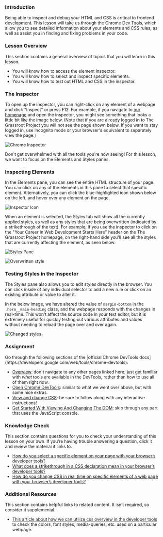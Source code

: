### Introduction

Being able to inspect and debug your HTML and CSS is critical to frontend development. This lesson will take us through the Chrome Dev Tools, which allow you to see detailed information about your elements and CSS rules, as well as assist you in finding and fixing problems in your code.

### Lesson Overview

This section contains a general overview of topics that you will learn in this lesson.

-   You will know how to access the element inspector.
-   You will know how to select and inspect specific elements.
-   You will know how to test out HTML and CSS in the inspector.

### The Inspector

To open up the inspector, you can right-click on any element of a webpage and click "Inspect" or press F12. For example, if you navigate to [our homepage](https://grassroot.herokuapp.com/) and open the inspector, you might see something that looks a little bit like the image below. (Note that if you are already logged in to The Grassroot Project you will not see the page shown below. If you want to stay logged in, use Incognito mode or your browser's equivalent to separately view the page.)

![Chrome Inspector](https://cdn.statically.io/gh/grassroot-software/grassroot_curriculum/594984d7c9f9e744577f19ea475b3864e8cc7c91/html_css/v2/foundations/inspecting-html-and-css/imgs/00.png)

Don't get overwhelmed with all the tools you're now seeing! For this lesson, we want to focus on the Elements and Styles panes.

### Inspecting Elements

In the Elements pane, you can see the entire HTML structure of your page. You can click on any of the elements in this pane to select that specific element. Alternatively, you can click the blue-highlighted icon shown below on the left, and hover over any element on the page.

![Inspector Icon](https://cdn.statically.io/gh/grassroot-software/grassroot_curriculum/594984d7c9f9e744577f19ea475b3864e8cc7c91/html_css/v2/foundations/inspecting-html-and-css/imgs/01.png)

<span id="strikethrough">When an element is selected, the Styles tab will show all the currently applied styles, as well as any styles that are being overwritten (indicated by a strikethrough of the text).</span> For example, if you use the inspector to click on the "Your Career in Web Development Starts Here" header on the The Grassroot Project homepage, on the right-hand side you'll see all the styles that are currently affecting the element, as seen below:

![Styles Pane](https://cdn.statically.io/gh/grassroot-software/grassroot_curriculum/594984d7c9f9e744577f19ea475b3864e8cc7c91/html_css/v2/foundations/inspecting-html-and-css/imgs/02.png)

![Overwritten style](https://cdn.statically.io/gh/grassroot-software/grassroot_curriculum/f8fd38fc62578d8e8368f5303126215a492847f0/foundations/html_css/inspecting-html-and-css/imgs/03.png)

### Testing Styles in the Inspector

The Styles pane also allows you to edit styles directly in the browser. You can click inside of any individual selector to add a new rule or click on an existing attribute or value to alter it.

In the below image, we have altered the value of `margin-bottom` in the `.hero__main-heading` class, and the webpage responds with the changes in real-time. This won't affect the source code in your text editor, but it is extremely useful for quickly testing out various attributes and values without needing to reload the page over and over again.

![Changed styles](https://cdn.statically.io/gh/grassroot-software/grassroot_curriculum/f8fd38fc62578d8e8368f5303126215a492847f0/foundations/html_css/inspecting-html-and-css/imgs/04.png)

### Assignment

<div class="lesson-content__panel" markdown="1">
Go through the following sections of the [official Chrome DevTools docs](https://developers.google.com/web/tools/chrome-devtools):

* [Overview](https://developer.chrome.com/docs/devtools/overview/): don't navigate to any other pages linked here; just get familiar with _what_ tools are available in the DevTools, rather than how to use all of them right now.
* [Open Chrome DevTools](https://developer.chrome.com/docs/devtools/open/): similar to what we went over above, but with some nice extras.
* [View and change CSS](https://developer.chrome.com/docs/devtools/css): be sure to follow along with any interactive instructions!
* [Get Started With Viewing And Changing The DOM](https://developer.chrome.com/docs/devtools/dom/): skip through any part that uses the JavaScript console.
</div>

### Knowledge Check

This section contains questions for you to check your understanding of this lesson on your own. If you’re having trouble answering a question, click it and review the material it links to.

-   <a class="knowledge-check-link" href="#inspecting-elements">How do you select a specific element on your page with your browser’s developer tools?</a>
-   <a class="knowledge-check-link" href="#strikethrough">What does a strikethrough in a CSS declaration mean in your browser’s developer tools?</a>
-   <a class="knowledge-check-link" href="#testing-styles-in-the-inspector">How do you change CSS in real time on specific elements of a web page with your browser’s developer tools?</a>

### Additional Resources

This section contains helpful links to related content. It isn’t required, so consider it supplemental.

*   [This article about how we can utilize css overview in the developer tools](https://www.freecodecamp.org/news/how-to-use-css-overview-in-chrome-developer-tools/) to check the colors, font styles, media-queries, etc. used on a particular webpage.
